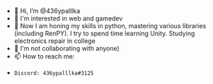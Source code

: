 - 👋 Hi, I’m @436ypalllka
- 👀 I'm interested in web and gamedev
- 🌱 Now I am honing my skills in python, mastering various libraries (including RenPY). I try to spend time learning Unity. Studying electronics repair in college
- 💞️ I'm not collaborating with anyone)
- 📫 How to reach me:
-     Discord: 436ypalllka#3125
